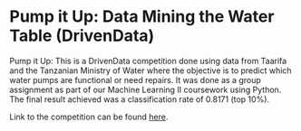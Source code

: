 # Pump it Up: Data Mining the Water Table (DrivenData)
Pump it Up: This is a DrivenData competition done using data from Taarifa and the Tanzanian Ministry of Water where the objective is to predict which water pumps are functional or need repairs. It was done as a group assignment as part of our Machine Learning II coursework using Python. The final result achieved was a classification rate of 0.8171 (top 10%).

Link to the competition can be found [here](https://www.drivendata.org/competitions/7/pump-it-up-data-mining-the-water-table/).
